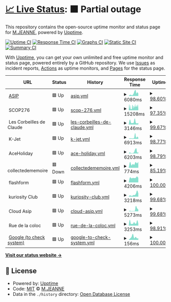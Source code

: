 # [📈 Live Status](https://Vikingfr.github.io/upptime): <!--live status--> **🟧 Partial outage**

This repository contains the open-source uptime monitor and status page for [M.JEANNE](https://Vikingfr.github.io/upptime), powered by [Upptime](https://github.com/upptime/upptime).

[![Uptime CI](https://github.com/Vikingfr/upptime/workflows/Uptime%20CI/badge.svg)](https://github.com/Vikingfr/upptime/actions?query=workflow%3A%22Uptime+CI%22)
[![Response Time CI](https://github.com/Vikingfr/upptime/workflows/Response%20Time%20CI/badge.svg)](https://github.com/Vikingfr/upptime/actions?query=workflow%3A%22Response+Time+CI%22)
[![Graphs CI](https://github.com/Vikingfr/upptime/workflows/Graphs%20CI/badge.svg)](https://github.com/Vikingfr/upptime/actions?query=workflow%3A%22Graphs+CI%22)
[![Static Site CI](https://github.com/Vikingfr/upptime/workflows/Static%20Site%20CI/badge.svg)](https://github.com/Vikingfr/upptime/actions?query=workflow%3A%22Static+Site+CI%22)
[![Summary CI](https://github.com/Vikingfr/upptime/workflows/Summary%20CI/badge.svg)](https://github.com/Vikingfr/upptime/actions?query=workflow%3A%22Summary+CI%22)

With [Upptime](https://upptime.js.org), you can get your own unlimited and free uptime monitor and status page, powered entirely by a GitHub repository. We use [Issues](https://github.com/Vikingfr/upptime/issues) as incident reports, [Actions](https://github.com/Vikingfr/upptime/actions) as uptime monitors, and [Pages](https://Vikingfr.github.io/upptime) for the status page.

<!--start: status pages-->
<!-- This summary is generated by Upptime (https://github.com/upptime/upptime) -->
<!-- Do not edit this manually, your changes will be overwritten -->
<!-- prettier-ignore -->
| URL | Status | History | Response Time | Uptime |
| --- | ------ | ------- | ------------- | ------ |
| <img alt="" src="https://icons.duckduckgo.com/ip3/asip10.fr.ico" height="13"> [ASIP](https://asip10.fr) | 🟩 Up | [asip.yml](https://github.com/Vikingfr/upptime/commits/HEAD/history/asip.yml) | <details><summary><img alt="Response time graph" src="./graphs/asip/response-time-week.png" height="20"> 6080ms</summary><br><a href="https://Vikingfr.github.io/upptime/history/asip"><img alt="Response time 16005" src="https://img.shields.io/endpoint?url=https%3A%2F%2Fraw.githubusercontent.com%2FVikingfr%2Fupptime%2FHEAD%2Fapi%2Fasip%2Fresponse-time.json"></a><br><a href="https://Vikingfr.github.io/upptime/history/asip"><img alt="24-hour response time 3814" src="https://img.shields.io/endpoint?url=https%3A%2F%2Fraw.githubusercontent.com%2FVikingfr%2Fupptime%2FHEAD%2Fapi%2Fasip%2Fresponse-time-day.json"></a><br><a href="https://Vikingfr.github.io/upptime/history/asip"><img alt="7-day response time 6080" src="https://img.shields.io/endpoint?url=https%3A%2F%2Fraw.githubusercontent.com%2FVikingfr%2Fupptime%2FHEAD%2Fapi%2Fasip%2Fresponse-time-week.json"></a><br><a href="https://Vikingfr.github.io/upptime/history/asip"><img alt="30-day response time 5462" src="https://img.shields.io/endpoint?url=https%3A%2F%2Fraw.githubusercontent.com%2FVikingfr%2Fupptime%2FHEAD%2Fapi%2Fasip%2Fresponse-time-month.json"></a><br><a href="https://Vikingfr.github.io/upptime/history/asip"><img alt="1-year response time 16849" src="https://img.shields.io/endpoint?url=https%3A%2F%2Fraw.githubusercontent.com%2FVikingfr%2Fupptime%2FHEAD%2Fapi%2Fasip%2Fresponse-time-year.json"></a></details> | <details><summary><a href="https://Vikingfr.github.io/upptime/history/asip">98.60%</a></summary><a href="https://Vikingfr.github.io/upptime/history/asip"><img alt="All-time uptime 96.65%" src="https://img.shields.io/endpoint?url=https%3A%2F%2Fraw.githubusercontent.com%2FVikingfr%2Fupptime%2FHEAD%2Fapi%2Fasip%2Fuptime.json"></a><br><a href="https://Vikingfr.github.io/upptime/history/asip"><img alt="24-hour uptime 98.95%" src="https://img.shields.io/endpoint?url=https%3A%2F%2Fraw.githubusercontent.com%2FVikingfr%2Fupptime%2FHEAD%2Fapi%2Fasip%2Fuptime-day.json"></a><br><a href="https://Vikingfr.github.io/upptime/history/asip"><img alt="7-day uptime 98.60%" src="https://img.shields.io/endpoint?url=https%3A%2F%2Fraw.githubusercontent.com%2FVikingfr%2Fupptime%2FHEAD%2Fapi%2Fasip%2Fuptime-week.json"></a><br><a href="https://Vikingfr.github.io/upptime/history/asip"><img alt="30-day uptime 99.68%" src="https://img.shields.io/endpoint?url=https%3A%2F%2Fraw.githubusercontent.com%2FVikingfr%2Fupptime%2FHEAD%2Fapi%2Fasip%2Fuptime-month.json"></a><br><a href="https://Vikingfr.github.io/upptime/history/asip"><img alt="1-year uptime 94.36%" src="https://img.shields.io/endpoint?url=https%3A%2F%2Fraw.githubusercontent.com%2FVikingfr%2Fupptime%2FHEAD%2Fapi%2Fasip%2Fuptime-year.json"></a></details>
| <img alt="" src="https://icons.duckduckgo.com/ip3/null.ico" height="13"> SCOP276 | 🟩 Up | [scop-276.yml](https://github.com/Vikingfr/upptime/commits/HEAD/history/scop-276.yml) | <details><summary><img alt="Response time graph" src="./graphs/scop-276/response-time-week.png" height="20"> 15208ms</summary><br><a href="https://Vikingfr.github.io/upptime/history/scop-276"><img alt="Response time 6452" src="https://img.shields.io/endpoint?url=https%3A%2F%2Fraw.githubusercontent.com%2FVikingfr%2Fupptime%2FHEAD%2Fapi%2Fscop-276%2Fresponse-time.json"></a><br><a href="https://Vikingfr.github.io/upptime/history/scop-276"><img alt="24-hour response time 15909" src="https://img.shields.io/endpoint?url=https%3A%2F%2Fraw.githubusercontent.com%2FVikingfr%2Fupptime%2FHEAD%2Fapi%2Fscop-276%2Fresponse-time-day.json"></a><br><a href="https://Vikingfr.github.io/upptime/history/scop-276"><img alt="7-day response time 15208" src="https://img.shields.io/endpoint?url=https%3A%2F%2Fraw.githubusercontent.com%2FVikingfr%2Fupptime%2FHEAD%2Fapi%2Fscop-276%2Fresponse-time-week.json"></a><br><a href="https://Vikingfr.github.io/upptime/history/scop-276"><img alt="30-day response time 9441" src="https://img.shields.io/endpoint?url=https%3A%2F%2Fraw.githubusercontent.com%2FVikingfr%2Fupptime%2FHEAD%2Fapi%2Fscop-276%2Fresponse-time-month.json"></a><br><a href="https://Vikingfr.github.io/upptime/history/scop-276"><img alt="1-year response time 7774" src="https://img.shields.io/endpoint?url=https%3A%2F%2Fraw.githubusercontent.com%2FVikingfr%2Fupptime%2FHEAD%2Fapi%2Fscop-276%2Fresponse-time-year.json"></a></details> | <details><summary><a href="https://Vikingfr.github.io/upptime/history/scop-276">97.35%</a></summary><a href="https://Vikingfr.github.io/upptime/history/scop-276"><img alt="All-time uptime 99.43%" src="https://img.shields.io/endpoint?url=https%3A%2F%2Fraw.githubusercontent.com%2FVikingfr%2Fupptime%2FHEAD%2Fapi%2Fscop-276%2Fuptime.json"></a><br><a href="https://Vikingfr.github.io/upptime/history/scop-276"><img alt="24-hour uptime 98.36%" src="https://img.shields.io/endpoint?url=https%3A%2F%2Fraw.githubusercontent.com%2FVikingfr%2Fupptime%2FHEAD%2Fapi%2Fscop-276%2Fuptime-day.json"></a><br><a href="https://Vikingfr.github.io/upptime/history/scop-276"><img alt="7-day uptime 97.35%" src="https://img.shields.io/endpoint?url=https%3A%2F%2Fraw.githubusercontent.com%2FVikingfr%2Fupptime%2FHEAD%2Fapi%2Fscop-276%2Fuptime-week.json"></a><br><a href="https://Vikingfr.github.io/upptime/history/scop-276"><img alt="30-day uptime 98.98%" src="https://img.shields.io/endpoint?url=https%3A%2F%2Fraw.githubusercontent.com%2FVikingfr%2Fupptime%2FHEAD%2Fapi%2Fscop-276%2Fuptime-month.json"></a><br><a href="https://Vikingfr.github.io/upptime/history/scop-276"><img alt="1-year uptime 99.06%" src="https://img.shields.io/endpoint?url=https%3A%2F%2Fraw.githubusercontent.com%2FVikingfr%2Fupptime%2FHEAD%2Fapi%2Fscop-276%2Fuptime-year.json"></a></details>
| <img alt="" src="https://icons.duckduckgo.com/ip3/null.ico" height="13"> Les Corbeilles de Claude | 🟩 Up | [les-corbeilles-de-claude.yml](https://github.com/Vikingfr/upptime/commits/HEAD/history/les-corbeilles-de-claude.yml) | <details><summary><img alt="Response time graph" src="./graphs/les-corbeilles-de-claude/response-time-week.png" height="20"> 3146ms</summary><br><a href="https://Vikingfr.github.io/upptime/history/les-corbeilles-de-claude"><img alt="Response time 5562" src="https://img.shields.io/endpoint?url=https%3A%2F%2Fraw.githubusercontent.com%2FVikingfr%2Fupptime%2FHEAD%2Fapi%2Fles-corbeilles-de-claude%2Fresponse-time.json"></a><br><a href="https://Vikingfr.github.io/upptime/history/les-corbeilles-de-claude"><img alt="24-hour response time 4716" src="https://img.shields.io/endpoint?url=https%3A%2F%2Fraw.githubusercontent.com%2FVikingfr%2Fupptime%2FHEAD%2Fapi%2Fles-corbeilles-de-claude%2Fresponse-time-day.json"></a><br><a href="https://Vikingfr.github.io/upptime/history/les-corbeilles-de-claude"><img alt="7-day response time 3146" src="https://img.shields.io/endpoint?url=https%3A%2F%2Fraw.githubusercontent.com%2FVikingfr%2Fupptime%2FHEAD%2Fapi%2Fles-corbeilles-de-claude%2Fresponse-time-week.json"></a><br><a href="https://Vikingfr.github.io/upptime/history/les-corbeilles-de-claude"><img alt="30-day response time 3878" src="https://img.shields.io/endpoint?url=https%3A%2F%2Fraw.githubusercontent.com%2FVikingfr%2Fupptime%2FHEAD%2Fapi%2Fles-corbeilles-de-claude%2Fresponse-time-month.json"></a><br><a href="https://Vikingfr.github.io/upptime/history/les-corbeilles-de-claude"><img alt="1-year response time 4329" src="https://img.shields.io/endpoint?url=https%3A%2F%2Fraw.githubusercontent.com%2FVikingfr%2Fupptime%2FHEAD%2Fapi%2Fles-corbeilles-de-claude%2Fresponse-time-year.json"></a></details> | <details><summary><a href="https://Vikingfr.github.io/upptime/history/les-corbeilles-de-claude">99.67%</a></summary><a href="https://Vikingfr.github.io/upptime/history/les-corbeilles-de-claude"><img alt="All-time uptime 98.90%" src="https://img.shields.io/endpoint?url=https%3A%2F%2Fraw.githubusercontent.com%2FVikingfr%2Fupptime%2FHEAD%2Fapi%2Fles-corbeilles-de-claude%2Fuptime.json"></a><br><a href="https://Vikingfr.github.io/upptime/history/les-corbeilles-de-claude"><img alt="24-hour uptime 100.00%" src="https://img.shields.io/endpoint?url=https%3A%2F%2Fraw.githubusercontent.com%2FVikingfr%2Fupptime%2FHEAD%2Fapi%2Fles-corbeilles-de-claude%2Fuptime-day.json"></a><br><a href="https://Vikingfr.github.io/upptime/history/les-corbeilles-de-claude"><img alt="7-day uptime 99.67%" src="https://img.shields.io/endpoint?url=https%3A%2F%2Fraw.githubusercontent.com%2FVikingfr%2Fupptime%2FHEAD%2Fapi%2Fles-corbeilles-de-claude%2Fuptime-week.json"></a><br><a href="https://Vikingfr.github.io/upptime/history/les-corbeilles-de-claude"><img alt="30-day uptime 99.92%" src="https://img.shields.io/endpoint?url=https%3A%2F%2Fraw.githubusercontent.com%2FVikingfr%2Fupptime%2FHEAD%2Fapi%2Fles-corbeilles-de-claude%2Fuptime-month.json"></a><br><a href="https://Vikingfr.github.io/upptime/history/les-corbeilles-de-claude"><img alt="1-year uptime 99.93%" src="https://img.shields.io/endpoint?url=https%3A%2F%2Fraw.githubusercontent.com%2FVikingfr%2Fupptime%2FHEAD%2Fapi%2Fles-corbeilles-de-claude%2Fuptime-year.json"></a></details>
| <img alt="" src="https://icons.duckduckgo.com/ip3/null.ico" height="13"> K-Jet | 🟩 Up | [k-jet.yml](https://github.com/Vikingfr/upptime/commits/HEAD/history/k-jet.yml) | <details><summary><img alt="Response time graph" src="./graphs/k-jet/response-time-week.png" height="20"> 6913ms</summary><br><a href="https://Vikingfr.github.io/upptime/history/k-jet"><img alt="Response time 5765" src="https://img.shields.io/endpoint?url=https%3A%2F%2Fraw.githubusercontent.com%2FVikingfr%2Fupptime%2FHEAD%2Fapi%2Fk-jet%2Fresponse-time.json"></a><br><a href="https://Vikingfr.github.io/upptime/history/k-jet"><img alt="24-hour response time 6395" src="https://img.shields.io/endpoint?url=https%3A%2F%2Fraw.githubusercontent.com%2FVikingfr%2Fupptime%2FHEAD%2Fapi%2Fk-jet%2Fresponse-time-day.json"></a><br><a href="https://Vikingfr.github.io/upptime/history/k-jet"><img alt="7-day response time 6913" src="https://img.shields.io/endpoint?url=https%3A%2F%2Fraw.githubusercontent.com%2FVikingfr%2Fupptime%2FHEAD%2Fapi%2Fk-jet%2Fresponse-time-week.json"></a><br><a href="https://Vikingfr.github.io/upptime/history/k-jet"><img alt="30-day response time 5159" src="https://img.shields.io/endpoint?url=https%3A%2F%2Fraw.githubusercontent.com%2FVikingfr%2Fupptime%2FHEAD%2Fapi%2Fk-jet%2Fresponse-time-month.json"></a><br><a href="https://Vikingfr.github.io/upptime/history/k-jet"><img alt="1-year response time 4691" src="https://img.shields.io/endpoint?url=https%3A%2F%2Fraw.githubusercontent.com%2FVikingfr%2Fupptime%2FHEAD%2Fapi%2Fk-jet%2Fresponse-time-year.json"></a></details> | <details><summary><a href="https://Vikingfr.github.io/upptime/history/k-jet">98.77%</a></summary><a href="https://Vikingfr.github.io/upptime/history/k-jet"><img alt="All-time uptime 99.94%" src="https://img.shields.io/endpoint?url=https%3A%2F%2Fraw.githubusercontent.com%2FVikingfr%2Fupptime%2FHEAD%2Fapi%2Fk-jet%2Fuptime.json"></a><br><a href="https://Vikingfr.github.io/upptime/history/k-jet"><img alt="24-hour uptime 100.00%" src="https://img.shields.io/endpoint?url=https%3A%2F%2Fraw.githubusercontent.com%2FVikingfr%2Fupptime%2FHEAD%2Fapi%2Fk-jet%2Fuptime-day.json"></a><br><a href="https://Vikingfr.github.io/upptime/history/k-jet"><img alt="7-day uptime 98.77%" src="https://img.shields.io/endpoint?url=https%3A%2F%2Fraw.githubusercontent.com%2FVikingfr%2Fupptime%2FHEAD%2Fapi%2Fk-jet%2Fuptime-week.json"></a><br><a href="https://Vikingfr.github.io/upptime/history/k-jet"><img alt="30-day uptime 99.72%" src="https://img.shields.io/endpoint?url=https%3A%2F%2Fraw.githubusercontent.com%2FVikingfr%2Fupptime%2FHEAD%2Fapi%2Fk-jet%2Fuptime-month.json"></a><br><a href="https://Vikingfr.github.io/upptime/history/k-jet"><img alt="1-year uptime 99.94%" src="https://img.shields.io/endpoint?url=https%3A%2F%2Fraw.githubusercontent.com%2FVikingfr%2Fupptime%2FHEAD%2Fapi%2Fk-jet%2Fuptime-year.json"></a></details>
| <img alt="" src="https://icons.duckduckgo.com/ip3/null.ico" height="13"> AceHoliday | 🟩 Up | [ace-holiday.yml](https://github.com/Vikingfr/upptime/commits/HEAD/history/ace-holiday.yml) | <details><summary><img alt="Response time graph" src="./graphs/ace-holiday/response-time-week.png" height="20"> 6203ms</summary><br><a href="https://Vikingfr.github.io/upptime/history/ace-holiday"><img alt="Response time 3562" src="https://img.shields.io/endpoint?url=https%3A%2F%2Fraw.githubusercontent.com%2FVikingfr%2Fupptime%2FHEAD%2Fapi%2Face-holiday%2Fresponse-time.json"></a><br><a href="https://Vikingfr.github.io/upptime/history/ace-holiday"><img alt="24-hour response time 3758" src="https://img.shields.io/endpoint?url=https%3A%2F%2Fraw.githubusercontent.com%2FVikingfr%2Fupptime%2FHEAD%2Fapi%2Face-holiday%2Fresponse-time-day.json"></a><br><a href="https://Vikingfr.github.io/upptime/history/ace-holiday"><img alt="7-day response time 6203" src="https://img.shields.io/endpoint?url=https%3A%2F%2Fraw.githubusercontent.com%2FVikingfr%2Fupptime%2FHEAD%2Fapi%2Face-holiday%2Fresponse-time-week.json"></a><br><a href="https://Vikingfr.github.io/upptime/history/ace-holiday"><img alt="30-day response time 4443" src="https://img.shields.io/endpoint?url=https%3A%2F%2Fraw.githubusercontent.com%2FVikingfr%2Fupptime%2FHEAD%2Fapi%2Face-holiday%2Fresponse-time-month.json"></a><br><a href="https://Vikingfr.github.io/upptime/history/ace-holiday"><img alt="1-year response time 3137" src="https://img.shields.io/endpoint?url=https%3A%2F%2Fraw.githubusercontent.com%2FVikingfr%2Fupptime%2FHEAD%2Fapi%2Face-holiday%2Fresponse-time-year.json"></a></details> | <details><summary><a href="https://Vikingfr.github.io/upptime/history/ace-holiday">98.79%</a></summary><a href="https://Vikingfr.github.io/upptime/history/ace-holiday"><img alt="All-time uptime 99.96%" src="https://img.shields.io/endpoint?url=https%3A%2F%2Fraw.githubusercontent.com%2FVikingfr%2Fupptime%2FHEAD%2Fapi%2Face-holiday%2Fuptime.json"></a><br><a href="https://Vikingfr.github.io/upptime/history/ace-holiday"><img alt="24-hour uptime 100.00%" src="https://img.shields.io/endpoint?url=https%3A%2F%2Fraw.githubusercontent.com%2FVikingfr%2Fupptime%2FHEAD%2Fapi%2Face-holiday%2Fuptime-day.json"></a><br><a href="https://Vikingfr.github.io/upptime/history/ace-holiday"><img alt="7-day uptime 98.79%" src="https://img.shields.io/endpoint?url=https%3A%2F%2Fraw.githubusercontent.com%2FVikingfr%2Fupptime%2FHEAD%2Fapi%2Face-holiday%2Fuptime-week.json"></a><br><a href="https://Vikingfr.github.io/upptime/history/ace-holiday"><img alt="30-day uptime 99.72%" src="https://img.shields.io/endpoint?url=https%3A%2F%2Fraw.githubusercontent.com%2FVikingfr%2Fupptime%2FHEAD%2Fapi%2Face-holiday%2Fuptime-month.json"></a><br><a href="https://Vikingfr.github.io/upptime/history/ace-holiday"><img alt="1-year uptime 99.95%" src="https://img.shields.io/endpoint?url=https%3A%2F%2Fraw.githubusercontent.com%2FVikingfr%2Fupptime%2FHEAD%2Fapi%2Face-holiday%2Fuptime-year.json"></a></details>
| <img alt="" src="https://icons.duckduckgo.com/ip3/null.ico" height="13"> collectedememoire | 🟥 Down | [collectedememoire.yml](https://github.com/Vikingfr/upptime/commits/HEAD/history/collectedememoire.yml) | <details><summary><img alt="Response time graph" src="./graphs/collectedememoire/response-time-week.png" height="20"> 774ms</summary><br><a href="https://Vikingfr.github.io/upptime/history/collectedememoire"><img alt="Response time 3246" src="https://img.shields.io/endpoint?url=https%3A%2F%2Fraw.githubusercontent.com%2FVikingfr%2Fupptime%2FHEAD%2Fapi%2Fcollectedememoire%2Fresponse-time.json"></a><br><a href="https://Vikingfr.github.io/upptime/history/collectedememoire"><img alt="24-hour response time 0" src="https://img.shields.io/endpoint?url=https%3A%2F%2Fraw.githubusercontent.com%2FVikingfr%2Fupptime%2FHEAD%2Fapi%2Fcollectedememoire%2Fresponse-time-day.json"></a><br><a href="https://Vikingfr.github.io/upptime/history/collectedememoire"><img alt="7-day response time 774" src="https://img.shields.io/endpoint?url=https%3A%2F%2Fraw.githubusercontent.com%2FVikingfr%2Fupptime%2FHEAD%2Fapi%2Fcollectedememoire%2Fresponse-time-week.json"></a><br><a href="https://Vikingfr.github.io/upptime/history/collectedememoire"><img alt="30-day response time 808" src="https://img.shields.io/endpoint?url=https%3A%2F%2Fraw.githubusercontent.com%2FVikingfr%2Fupptime%2FHEAD%2Fapi%2Fcollectedememoire%2Fresponse-time-month.json"></a><br><a href="https://Vikingfr.github.io/upptime/history/collectedememoire"><img alt="1-year response time 3652" src="https://img.shields.io/endpoint?url=https%3A%2F%2Fraw.githubusercontent.com%2FVikingfr%2Fupptime%2FHEAD%2Fapi%2Fcollectedememoire%2Fresponse-time-year.json"></a></details> | <details><summary><a href="https://Vikingfr.github.io/upptime/history/collectedememoire">85.19%</a></summary><a href="https://Vikingfr.github.io/upptime/history/collectedememoire"><img alt="All-time uptime 97.98%" src="https://img.shields.io/endpoint?url=https%3A%2F%2Fraw.githubusercontent.com%2FVikingfr%2Fupptime%2FHEAD%2Fapi%2Fcollectedememoire%2Fuptime.json"></a><br><a href="https://Vikingfr.github.io/upptime/history/collectedememoire"><img alt="24-hour uptime 0.00%" src="https://img.shields.io/endpoint?url=https%3A%2F%2Fraw.githubusercontent.com%2FVikingfr%2Fupptime%2FHEAD%2Fapi%2Fcollectedememoire%2Fuptime-day.json"></a><br><a href="https://Vikingfr.github.io/upptime/history/collectedememoire"><img alt="7-day uptime 85.19%" src="https://img.shields.io/endpoint?url=https%3A%2F%2Fraw.githubusercontent.com%2FVikingfr%2Fupptime%2FHEAD%2Fapi%2Fcollectedememoire%2Fuptime-week.json"></a><br><a href="https://Vikingfr.github.io/upptime/history/collectedememoire"><img alt="30-day uptime 96.59%" src="https://img.shields.io/endpoint?url=https%3A%2F%2Fraw.githubusercontent.com%2FVikingfr%2Fupptime%2FHEAD%2Fapi%2Fcollectedememoire%2Fuptime-month.json"></a><br><a href="https://Vikingfr.github.io/upptime/history/collectedememoire"><img alt="1-year uptime 96.68%" src="https://img.shields.io/endpoint?url=https%3A%2F%2Fraw.githubusercontent.com%2FVikingfr%2Fupptime%2FHEAD%2Fapi%2Fcollectedememoire%2Fuptime-year.json"></a></details>
| <img alt="" src="https://icons.duckduckgo.com/ip3/null.ico" height="13"> flashform | 🟩 Up | [flashform.yml](https://github.com/Vikingfr/upptime/commits/HEAD/history/flashform.yml) | <details><summary><img alt="Response time graph" src="./graphs/flashform/response-time-week.png" height="20"> 4206ms</summary><br><a href="https://Vikingfr.github.io/upptime/history/flashform"><img alt="Response time 6895" src="https://img.shields.io/endpoint?url=https%3A%2F%2Fraw.githubusercontent.com%2FVikingfr%2Fupptime%2FHEAD%2Fapi%2Fflashform%2Fresponse-time.json"></a><br><a href="https://Vikingfr.github.io/upptime/history/flashform"><img alt="24-hour response time 4007" src="https://img.shields.io/endpoint?url=https%3A%2F%2Fraw.githubusercontent.com%2FVikingfr%2Fupptime%2FHEAD%2Fapi%2Fflashform%2Fresponse-time-day.json"></a><br><a href="https://Vikingfr.github.io/upptime/history/flashform"><img alt="7-day response time 4206" src="https://img.shields.io/endpoint?url=https%3A%2F%2Fraw.githubusercontent.com%2FVikingfr%2Fupptime%2FHEAD%2Fapi%2Fflashform%2Fresponse-time-week.json"></a><br><a href="https://Vikingfr.github.io/upptime/history/flashform"><img alt="30-day response time 4343" src="https://img.shields.io/endpoint?url=https%3A%2F%2Fraw.githubusercontent.com%2FVikingfr%2Fupptime%2FHEAD%2Fapi%2Fflashform%2Fresponse-time-month.json"></a><br><a href="https://Vikingfr.github.io/upptime/history/flashform"><img alt="1-year response time 5976" src="https://img.shields.io/endpoint?url=https%3A%2F%2Fraw.githubusercontent.com%2FVikingfr%2Fupptime%2FHEAD%2Fapi%2Fflashform%2Fresponse-time-year.json"></a></details> | <details><summary><a href="https://Vikingfr.github.io/upptime/history/flashform">100.00%</a></summary><a href="https://Vikingfr.github.io/upptime/history/flashform"><img alt="All-time uptime 99.93%" src="https://img.shields.io/endpoint?url=https%3A%2F%2Fraw.githubusercontent.com%2FVikingfr%2Fupptime%2FHEAD%2Fapi%2Fflashform%2Fuptime.json"></a><br><a href="https://Vikingfr.github.io/upptime/history/flashform"><img alt="24-hour uptime 100.00%" src="https://img.shields.io/endpoint?url=https%3A%2F%2Fraw.githubusercontent.com%2FVikingfr%2Fupptime%2FHEAD%2Fapi%2Fflashform%2Fuptime-day.json"></a><br><a href="https://Vikingfr.github.io/upptime/history/flashform"><img alt="7-day uptime 100.00%" src="https://img.shields.io/endpoint?url=https%3A%2F%2Fraw.githubusercontent.com%2FVikingfr%2Fupptime%2FHEAD%2Fapi%2Fflashform%2Fuptime-week.json"></a><br><a href="https://Vikingfr.github.io/upptime/history/flashform"><img alt="30-day uptime 100.00%" src="https://img.shields.io/endpoint?url=https%3A%2F%2Fraw.githubusercontent.com%2FVikingfr%2Fupptime%2FHEAD%2Fapi%2Fflashform%2Fuptime-month.json"></a><br><a href="https://Vikingfr.github.io/upptime/history/flashform"><img alt="1-year uptime 99.90%" src="https://img.shields.io/endpoint?url=https%3A%2F%2Fraw.githubusercontent.com%2FVikingfr%2Fupptime%2FHEAD%2Fapi%2Fflashform%2Fuptime-year.json"></a></details>
| <img alt="" src="https://icons.duckduckgo.com/ip3/null.ico" height="13"> kuriosity Club | 🟩 Up | [kuriosity-club.yml](https://github.com/Vikingfr/upptime/commits/HEAD/history/kuriosity-club.yml) | <details><summary><img alt="Response time graph" src="./graphs/kuriosity-club/response-time-week.png" height="20"> 3218ms</summary><br><a href="https://Vikingfr.github.io/upptime/history/kuriosity-club"><img alt="Response time 3643" src="https://img.shields.io/endpoint?url=https%3A%2F%2Fraw.githubusercontent.com%2FVikingfr%2Fupptime%2FHEAD%2Fapi%2Fkuriosity-club%2Fresponse-time.json"></a><br><a href="https://Vikingfr.github.io/upptime/history/kuriosity-club"><img alt="24-hour response time 1629" src="https://img.shields.io/endpoint?url=https%3A%2F%2Fraw.githubusercontent.com%2FVikingfr%2Fupptime%2FHEAD%2Fapi%2Fkuriosity-club%2Fresponse-time-day.json"></a><br><a href="https://Vikingfr.github.io/upptime/history/kuriosity-club"><img alt="7-day response time 3218" src="https://img.shields.io/endpoint?url=https%3A%2F%2Fraw.githubusercontent.com%2FVikingfr%2Fupptime%2FHEAD%2Fapi%2Fkuriosity-club%2Fresponse-time-week.json"></a><br><a href="https://Vikingfr.github.io/upptime/history/kuriosity-club"><img alt="30-day response time 3196" src="https://img.shields.io/endpoint?url=https%3A%2F%2Fraw.githubusercontent.com%2FVikingfr%2Fupptime%2FHEAD%2Fapi%2Fkuriosity-club%2Fresponse-time-month.json"></a><br><a href="https://Vikingfr.github.io/upptime/history/kuriosity-club"><img alt="1-year response time 3155" src="https://img.shields.io/endpoint?url=https%3A%2F%2Fraw.githubusercontent.com%2FVikingfr%2Fupptime%2FHEAD%2Fapi%2Fkuriosity-club%2Fresponse-time-year.json"></a></details> | <details><summary><a href="https://Vikingfr.github.io/upptime/history/kuriosity-club">99.68%</a></summary><a href="https://Vikingfr.github.io/upptime/history/kuriosity-club"><img alt="All-time uptime 98.29%" src="https://img.shields.io/endpoint?url=https%3A%2F%2Fraw.githubusercontent.com%2FVikingfr%2Fupptime%2FHEAD%2Fapi%2Fkuriosity-club%2Fuptime.json"></a><br><a href="https://Vikingfr.github.io/upptime/history/kuriosity-club"><img alt="24-hour uptime 100.00%" src="https://img.shields.io/endpoint?url=https%3A%2F%2Fraw.githubusercontent.com%2FVikingfr%2Fupptime%2FHEAD%2Fapi%2Fkuriosity-club%2Fuptime-day.json"></a><br><a href="https://Vikingfr.github.io/upptime/history/kuriosity-club"><img alt="7-day uptime 99.68%" src="https://img.shields.io/endpoint?url=https%3A%2F%2Fraw.githubusercontent.com%2FVikingfr%2Fupptime%2FHEAD%2Fapi%2Fkuriosity-club%2Fuptime-week.json"></a><br><a href="https://Vikingfr.github.io/upptime/history/kuriosity-club"><img alt="30-day uptime 99.93%" src="https://img.shields.io/endpoint?url=https%3A%2F%2Fraw.githubusercontent.com%2FVikingfr%2Fupptime%2FHEAD%2Fapi%2Fkuriosity-club%2Fuptime-month.json"></a><br><a href="https://Vikingfr.github.io/upptime/history/kuriosity-club"><img alt="1-year uptime 99.87%" src="https://img.shields.io/endpoint?url=https%3A%2F%2Fraw.githubusercontent.com%2FVikingfr%2Fupptime%2FHEAD%2Fapi%2Fkuriosity-club%2Fuptime-year.json"></a></details>
| <img alt="" src="https://icons.duckduckgo.com/ip3/null.ico" height="13"> Cloud Asip | 🟩 Up | [cloud-asip.yml](https://github.com/Vikingfr/upptime/commits/HEAD/history/cloud-asip.yml) | <details><summary><img alt="Response time graph" src="./graphs/cloud-asip/response-time-week.png" height="20"> 5273ms</summary><br><a href="https://Vikingfr.github.io/upptime/history/cloud-asip"><img alt="Response time 2160" src="https://img.shields.io/endpoint?url=https%3A%2F%2Fraw.githubusercontent.com%2FVikingfr%2Fupptime%2FHEAD%2Fapi%2Fcloud-asip%2Fresponse-time.json"></a><br><a href="https://Vikingfr.github.io/upptime/history/cloud-asip"><img alt="24-hour response time 642" src="https://img.shields.io/endpoint?url=https%3A%2F%2Fraw.githubusercontent.com%2FVikingfr%2Fupptime%2FHEAD%2Fapi%2Fcloud-asip%2Fresponse-time-day.json"></a><br><a href="https://Vikingfr.github.io/upptime/history/cloud-asip"><img alt="7-day response time 5273" src="https://img.shields.io/endpoint?url=https%3A%2F%2Fraw.githubusercontent.com%2FVikingfr%2Fupptime%2FHEAD%2Fapi%2Fcloud-asip%2Fresponse-time-week.json"></a><br><a href="https://Vikingfr.github.io/upptime/history/cloud-asip"><img alt="30-day response time 2925" src="https://img.shields.io/endpoint?url=https%3A%2F%2Fraw.githubusercontent.com%2FVikingfr%2Fupptime%2FHEAD%2Fapi%2Fcloud-asip%2Fresponse-time-month.json"></a><br><a href="https://Vikingfr.github.io/upptime/history/cloud-asip"><img alt="1-year response time 1783" src="https://img.shields.io/endpoint?url=https%3A%2F%2Fraw.githubusercontent.com%2FVikingfr%2Fupptime%2FHEAD%2Fapi%2Fcloud-asip%2Fresponse-time-year.json"></a></details> | <details><summary><a href="https://Vikingfr.github.io/upptime/history/cloud-asip">99.68%</a></summary><a href="https://Vikingfr.github.io/upptime/history/cloud-asip"><img alt="All-time uptime 98.31%" src="https://img.shields.io/endpoint?url=https%3A%2F%2Fraw.githubusercontent.com%2FVikingfr%2Fupptime%2FHEAD%2Fapi%2Fcloud-asip%2Fuptime.json"></a><br><a href="https://Vikingfr.github.io/upptime/history/cloud-asip"><img alt="24-hour uptime 100.00%" src="https://img.shields.io/endpoint?url=https%3A%2F%2Fraw.githubusercontent.com%2FVikingfr%2Fupptime%2FHEAD%2Fapi%2Fcloud-asip%2Fuptime-day.json"></a><br><a href="https://Vikingfr.github.io/upptime/history/cloud-asip"><img alt="7-day uptime 99.68%" src="https://img.shields.io/endpoint?url=https%3A%2F%2Fraw.githubusercontent.com%2FVikingfr%2Fupptime%2FHEAD%2Fapi%2Fcloud-asip%2Fuptime-week.json"></a><br><a href="https://Vikingfr.github.io/upptime/history/cloud-asip"><img alt="30-day uptime 99.93%" src="https://img.shields.io/endpoint?url=https%3A%2F%2Fraw.githubusercontent.com%2FVikingfr%2Fupptime%2FHEAD%2Fapi%2Fcloud-asip%2Fuptime-month.json"></a><br><a href="https://Vikingfr.github.io/upptime/history/cloud-asip"><img alt="1-year uptime 99.90%" src="https://img.shields.io/endpoint?url=https%3A%2F%2Fraw.githubusercontent.com%2FVikingfr%2Fupptime%2FHEAD%2Fapi%2Fcloud-asip%2Fuptime-year.json"></a></details>
| <img alt="" src="https://icons.duckduckgo.com/ip3/null.ico" height="13"> Rue de la coloc | 🟩 Up | [rue-de-la-coloc.yml](https://github.com/Vikingfr/upptime/commits/HEAD/history/rue-de-la-coloc.yml) | <details><summary><img alt="Response time graph" src="./graphs/rue-de-la-coloc/response-time-week.png" height="20"> 3253ms</summary><br><a href="https://Vikingfr.github.io/upptime/history/rue-de-la-coloc"><img alt="Response time 15886" src="https://img.shields.io/endpoint?url=https%3A%2F%2Fraw.githubusercontent.com%2FVikingfr%2Fupptime%2FHEAD%2Fapi%2Frue-de-la-coloc%2Fresponse-time.json"></a><br><a href="https://Vikingfr.github.io/upptime/history/rue-de-la-coloc"><img alt="24-hour response time 1585" src="https://img.shields.io/endpoint?url=https%3A%2F%2Fraw.githubusercontent.com%2FVikingfr%2Fupptime%2FHEAD%2Fapi%2Frue-de-la-coloc%2Fresponse-time-day.json"></a><br><a href="https://Vikingfr.github.io/upptime/history/rue-de-la-coloc"><img alt="7-day response time 3253" src="https://img.shields.io/endpoint?url=https%3A%2F%2Fraw.githubusercontent.com%2FVikingfr%2Fupptime%2FHEAD%2Fapi%2Frue-de-la-coloc%2Fresponse-time-week.json"></a><br><a href="https://Vikingfr.github.io/upptime/history/rue-de-la-coloc"><img alt="30-day response time 5180" src="https://img.shields.io/endpoint?url=https%3A%2F%2Fraw.githubusercontent.com%2FVikingfr%2Fupptime%2FHEAD%2Fapi%2Frue-de-la-coloc%2Fresponse-time-month.json"></a><br><a href="https://Vikingfr.github.io/upptime/history/rue-de-la-coloc"><img alt="1-year response time 16601" src="https://img.shields.io/endpoint?url=https%3A%2F%2Fraw.githubusercontent.com%2FVikingfr%2Fupptime%2FHEAD%2Fapi%2Frue-de-la-coloc%2Fresponse-time-year.json"></a></details> | <details><summary><a href="https://Vikingfr.github.io/upptime/history/rue-de-la-coloc">98.91%</a></summary><a href="https://Vikingfr.github.io/upptime/history/rue-de-la-coloc"><img alt="All-time uptime 99.24%" src="https://img.shields.io/endpoint?url=https%3A%2F%2Fraw.githubusercontent.com%2FVikingfr%2Fupptime%2FHEAD%2Fapi%2Frue-de-la-coloc%2Fuptime.json"></a><br><a href="https://Vikingfr.github.io/upptime/history/rue-de-la-coloc"><img alt="24-hour uptime 100.00%" src="https://img.shields.io/endpoint?url=https%3A%2F%2Fraw.githubusercontent.com%2FVikingfr%2Fupptime%2FHEAD%2Fapi%2Frue-de-la-coloc%2Fuptime-day.json"></a><br><a href="https://Vikingfr.github.io/upptime/history/rue-de-la-coloc"><img alt="7-day uptime 98.91%" src="https://img.shields.io/endpoint?url=https%3A%2F%2Fraw.githubusercontent.com%2FVikingfr%2Fupptime%2FHEAD%2Fapi%2Frue-de-la-coloc%2Fuptime-week.json"></a><br><a href="https://Vikingfr.github.io/upptime/history/rue-de-la-coloc"><img alt="30-day uptime 99.75%" src="https://img.shields.io/endpoint?url=https%3A%2F%2Fraw.githubusercontent.com%2FVikingfr%2Fupptime%2FHEAD%2Fapi%2Frue-de-la-coloc%2Fuptime-month.json"></a><br><a href="https://Vikingfr.github.io/upptime/history/rue-de-la-coloc"><img alt="1-year uptime 98.73%" src="https://img.shields.io/endpoint?url=https%3A%2F%2Fraw.githubusercontent.com%2FVikingfr%2Fupptime%2FHEAD%2Fapi%2Frue-de-la-coloc%2Fuptime-year.json"></a></details>
| <img alt="" src="https://icons.duckduckgo.com/ip3/www.google.com.ico" height="13"> [Google (to check system)](https://www.google.com) | 🟩 Up | [google-to-check-system.yml](https://github.com/Vikingfr/upptime/commits/HEAD/history/google-to-check-system.yml) | <details><summary><img alt="Response time graph" src="./graphs/google-to-check-system/response-time-week.png" height="20"> 156ms</summary><br><a href="https://Vikingfr.github.io/upptime/history/google-to-check-system"><img alt="Response time 140" src="https://img.shields.io/endpoint?url=https%3A%2F%2Fraw.githubusercontent.com%2FVikingfr%2Fupptime%2FHEAD%2Fapi%2Fgoogle-to-check-system%2Fresponse-time.json"></a><br><a href="https://Vikingfr.github.io/upptime/history/google-to-check-system"><img alt="24-hour response time 73" src="https://img.shields.io/endpoint?url=https%3A%2F%2Fraw.githubusercontent.com%2FVikingfr%2Fupptime%2FHEAD%2Fapi%2Fgoogle-to-check-system%2Fresponse-time-day.json"></a><br><a href="https://Vikingfr.github.io/upptime/history/google-to-check-system"><img alt="7-day response time 156" src="https://img.shields.io/endpoint?url=https%3A%2F%2Fraw.githubusercontent.com%2FVikingfr%2Fupptime%2FHEAD%2Fapi%2Fgoogle-to-check-system%2Fresponse-time-week.json"></a><br><a href="https://Vikingfr.github.io/upptime/history/google-to-check-system"><img alt="30-day response time 113" src="https://img.shields.io/endpoint?url=https%3A%2F%2Fraw.githubusercontent.com%2FVikingfr%2Fupptime%2FHEAD%2Fapi%2Fgoogle-to-check-system%2Fresponse-time-month.json"></a><br><a href="https://Vikingfr.github.io/upptime/history/google-to-check-system"><img alt="1-year response time 118" src="https://img.shields.io/endpoint?url=https%3A%2F%2Fraw.githubusercontent.com%2FVikingfr%2Fupptime%2FHEAD%2Fapi%2Fgoogle-to-check-system%2Fresponse-time-year.json"></a></details> | <details><summary><a href="https://Vikingfr.github.io/upptime/history/google-to-check-system">100.00%</a></summary><a href="https://Vikingfr.github.io/upptime/history/google-to-check-system"><img alt="All-time uptime 100.00%" src="https://img.shields.io/endpoint?url=https%3A%2F%2Fraw.githubusercontent.com%2FVikingfr%2Fupptime%2FHEAD%2Fapi%2Fgoogle-to-check-system%2Fuptime.json"></a><br><a href="https://Vikingfr.github.io/upptime/history/google-to-check-system"><img alt="24-hour uptime 100.00%" src="https://img.shields.io/endpoint?url=https%3A%2F%2Fraw.githubusercontent.com%2FVikingfr%2Fupptime%2FHEAD%2Fapi%2Fgoogle-to-check-system%2Fuptime-day.json"></a><br><a href="https://Vikingfr.github.io/upptime/history/google-to-check-system"><img alt="7-day uptime 100.00%" src="https://img.shields.io/endpoint?url=https%3A%2F%2Fraw.githubusercontent.com%2FVikingfr%2Fupptime%2FHEAD%2Fapi%2Fgoogle-to-check-system%2Fuptime-week.json"></a><br><a href="https://Vikingfr.github.io/upptime/history/google-to-check-system"><img alt="30-day uptime 100.00%" src="https://img.shields.io/endpoint?url=https%3A%2F%2Fraw.githubusercontent.com%2FVikingfr%2Fupptime%2FHEAD%2Fapi%2Fgoogle-to-check-system%2Fuptime-month.json"></a><br><a href="https://Vikingfr.github.io/upptime/history/google-to-check-system"><img alt="1-year uptime 100.00%" src="https://img.shields.io/endpoint?url=https%3A%2F%2Fraw.githubusercontent.com%2FVikingfr%2Fupptime%2FHEAD%2Fapi%2Fgoogle-to-check-system%2Fuptime-year.json"></a></details>

<!--end: status pages-->

[**Visit our status website →**](https://Vikingfr.github.io/upptime)

## 📄 License

- Powered by: [Upptime](https://github.com/upptime/upptime)
- Code: [MIT](./LICENSE) © [M.JEANNE](https://Vikingfr.github.io/upptime)
- Data in the `./history` directory: [Open Database License](https://opendatacommons.org/licenses/odbl/1-0/)
